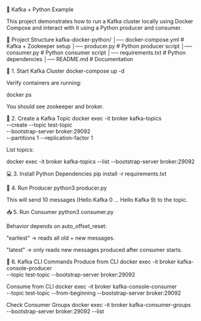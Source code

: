🚀 Kafka + Python Example

This project demonstrates how to run a Kafka cluster locally using Docker Compose and interact with it using a Python producer and consumer.

📂 Project Structure
kafka-docker-python/
│── docker-compose.yml   # Kafka + Zookeeper setup
│── producer.py          # Python producer script
│── consumer.py          # Python consumer script
│── requirements.txt     # Python dependencies
│── README.md            # Documentation


🐳 1. Start Kafka Cluster
docker-compose up -d


Verify containers are running:

docker ps


You should see zookeeper and broker.

📌 2. Create a Kafka Topic
docker exec -it broker kafka-topics \
  --create --topic test-topic \
  --bootstrap-server broker:29092 \
  --partitions 1 --replication-factor 1


List topics:

docker exec -it broker kafka-topics --list --bootstrap-server broker:29092

💻 3. Install Python Dependencies
pip install -r requirements.txt

📨 4. Run Producer
python3 producer.py


This will send 10 messages (Hello Kafka 0 … Hello Kafka 9) to the topic.

📥 5. Run Consumer
python3 consumer.py

Behavior depends on auto_offset_reset:

"earliest" → reads all old + new messages.

"latest" → only reads new messages produced after consumer starts.

🔧 6. Kafka CLI Commands
Produce from CLI
docker exec -it broker kafka-console-producer \
  --topic test-topic --bootstrap-server broker:29092

Consume from CLI
docker exec -it broker kafka-console-consumer \
  --topic test-topic --from-beginning --bootstrap-server broker:29092

Check Consumer Groups
docker exec -it broker kafka-consumer-groups \
  --bootstrap-server broker:29092 --list
